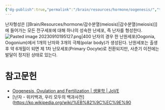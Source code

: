 ```yaml
---
{"dg-publish":true,"permalink":"/brain/resources/hormone/oogenesis/","tags":["biology"]}
---
```


난자형성은 [[Brain/Resources/hormone/감수분열(meiosis)\|감수분열(meiosis)]]에 들어가는 모든 전구세포에 대해 하나의 성숙한 난세포, 즉 난자를 형성한다.
![Pasted image 20230910195127.png|400](/img/user/attatchments/Pasted%20image%2020230910195127.png)
난자의 경우 한 난원세포(Oogonia, Oogonium)에서 1개의 난자와 3개의 극체(polar body)가 생성된다. 난원세포는 출생후 약 6개월이 되면 제 1차 난모세포(Primary Oocyte)로 전환되지만, 사춘기 이전에는 발달이 정지된 상태로 있는다. 

# 참고문헌
- [Oogenesis, Ovulation and Fertilization | 생물학 | JoVE](https://www.jove.com/kr/science-education/10906/oogenesis-ovulation-and-fertilization?language=Korean)
- [난자 - 위키백과, 우리 모두의 백과사전](https://ko.wikipedia.org/wiki/%EB%82%9C%EC%9E%90

